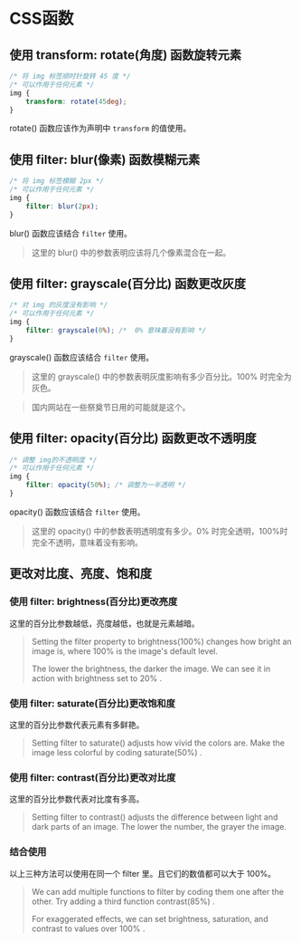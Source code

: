 # CSS函数

## 使用 transform: rotate(角度) 函数旋转元素

```css
/* 将 img 标签顺时针旋转 45 度 */ 
/* 可以作用于任何元素 */
img {
    transform: rotate(45deg);
}
```

rotate() 函数应该作为声明中 `transform` 的值使用。

## 使用 filter: blur(像素) 函数模糊元素

```css
/* 将 img 标签模糊 2px */
/* 可以作用于任何元素 */
img {
    filter: blur(2px);
}
```

blur() 函数应该结合 `filter` 使用。

> 这里的 blur() 中的参数表明应该将几个像素混合在一起。

## 使用 filter: grayscale(百分比) 函数更改灰度

```css
/* 对 img 的灰度没有影响 */
/* 可以作用于任何元素 */
img {
    filter: grayscale(0%); /*  0% 意味着没有影响 */
}
```

grayscale() 函数应该结合 `filter` 使用。

> 这里的 grayscale() 中的参数表明灰度影响有多少百分比。100% 时完全为灰色。

> 国内网站在一些祭奠节日用的可能就是这个。

## 使用 filter: opacity(百分比) 函数更改不透明度

```css
/* 调整 img的不透明度 */
/* 可以作用于任何元素 */
img {
    filter: opacity(50%); /* 调整为一半透明 */
}
```

opacity() 函数应该结合 `filter` 使用。

> 这里的 opacity() 中的参数表明透明度有多少。0% 时完全透明，100%时完全不透明，意味着没有影响。

## 更改对比度、亮度、饱和度

### 使用 filter: brightness(百分比)更改亮度

这里的百分比参数越低，亮度越低，也就是元素越暗。

> Setting the  f⁠i⁠l⁠t⁠e⁠r⁠  property to  b⁠r⁠i⁠g⁠h⁠t⁠n⁠e⁠s⁠s⁠(⁠1⁠0⁠0⁠%⁠)⁠  changes how bright an image is, where  1⁠0⁠0⁠%⁠  is the image's default level.
>
> The lower the brightness, the darker the image. We can see it in action with brightness set to  2⁠0⁠%⁠ .

### 使用 filter: saturate(百分比)更改饱和度

这里的百分比参数代表元素有多鲜艳。

> Setting  f⁠i⁠l⁠t⁠e⁠r⁠  to  s⁠a⁠t⁠u⁠r⁠a⁠t⁠e⁠(⁠)⁠  adjusts how vivid the colors are. Make the image less colorful by coding  s⁠a⁠t⁠u⁠r⁠a⁠t⁠e⁠(⁠5⁠0⁠%⁠)⁠ .

### 使用 filter: contrast(百分比)更改对比度

这里的百分比参数代表对比度有多高。

> Setting  f⁠i⁠l⁠t⁠e⁠r⁠  to  c⁠o⁠n⁠t⁠r⁠a⁠s⁠t⁠(⁠)⁠  adjusts the difference between light and dark parts of an image. The lower the number, the grayer the image.

### 结合使用

以上三种方法可以使用在同一个 filter 里。且它们的数值都可以大于 100%。

> We can add multiple functions to  f⁠i⁠l⁠t⁠e⁠r⁠  by coding them one after the other. Try adding a third function  c⁠o⁠n⁠t⁠r⁠a⁠s⁠t⁠(⁠8⁠5⁠%⁠)⁠ .
>
> For exaggerated effects, we can set brightness, saturation, and contrast to values over  1⁠0⁠0⁠%⁠ .